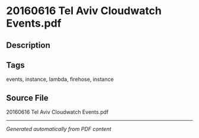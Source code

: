 # 20160616 Tel Aviv Cloudwatch Events.pdf

## Description

## Tags
events, instance, lambda, firehose, instance

## Source File
20160616 Tel Aviv Cloudwatch Events.pdf

---
*Generated automatically from PDF content*
